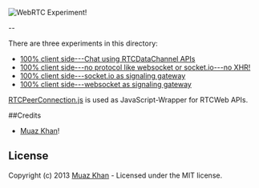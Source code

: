 ![WebRTC Experiment!](https://muazkh.appspot.com/images/WebRTC.png)

--

There are three experiments in this directory:

* [100% client side---Chat using RTCDataChannel APIs](https://webrtc-experiment.appspot.com/demos/client-side-datachannel.html)
* [100% client side---no protocol like websocket or socket.io---no XHR!](https://webrtc-experiment.appspot.com/demos/client-side.html)
* [100% client side---socket.io as signaling gateway](https://webrtc-experiment.appspot.com/demos/client-side-socket-io.html)
* [100% client side---websocket as signaling gateway](https://webrtc-experiment.appspot.com/demos/client-side-websocket.html)

[RTCPeerConnection.js](https://bit.ly/RTCPeerConnection) is used as JavaScript-Wrapper for RTCWeb APIs.

##Credits

* [Muaz Khan](http://github.com/muaz-khan)!

## License
Copyright (c) 2013 [Muaz Khan](https://plus.google.com/100325991024054712503) - Licensed under the MIT license.